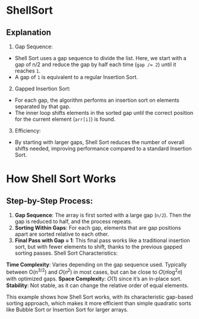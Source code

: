 # ShellSort

## Explanation
1. Gap Sequence:
  - Shell Sort uses a gap sequence to divide the list. Here, we start with a gap of n/2 and reduce the gap by half each time (```gap /= 2```) until it reaches ```1```.
  - A gap of ```1``` is equivalent to a regular Insertion Sort.
2. Gapped Insertion Sort:
  - For each gap, the algorithm performs an insertion sort on elements separated by that gap.
  - The inner loop shifts elements in the sorted gap until the correct position for the current element (```arr[i]```) is found.
3. Efficiency:
  - By starting with larger gaps, Shell Sort reduces the number of overall shifts needed, improving performance compared to a standard Insertion Sort.

# How Shell Sort Works
## Step-by-Step Process:
1. **Gap Sequence**: The array is first sorted with a large gap (```n/2```). Then the gap is reduced to half, and the process repeats.
2. **Sorting Within Gaps**: For each gap, elements that are gap positions apart are sorted relative to each other.
3. **Final Pass with Gap = 1**: This final pass works like a traditional insertion sort, but with fewer elements to shift, thanks to the previous gapped sorting passes.
Shell Sort Characteristics:

**Time Complexity**: Varies depending on the gap sequence used. Typically between O(n<sup>3/2</sup>) and 
𝑂(𝑛<sup>2</sup>) in most cases, but can be close to 𝑂(𝑛log<sup>2</sup>𝑛) with optimized gaps.
**Space Complexit**y: 
𝑂(1) since it’s an in-place sort.
**Stability**: Not stable, as it can change the relative order of equal elements.

This example shows how Shell Sort works, with its characteristic gap-based sorting approach, which makes it more efficient than simple quadratic sorts like Bubble Sort or Insertion Sort for larger arrays.
